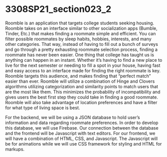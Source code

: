 # 3308SP21_section023_2

Roomble is an application that targets college students seeking housing. Roomble takes on an interface similar to other socialization apps (Bumble, Tinder, Etc.) that makes finding a roommate simple and efficient. You can filter possible roommates by sleep habits, hobbies, interests, and many other categories. That way, instead of having to fill out a bunch of surveys and go through a pretty exhausting roommate selection process, finding a roommate has never been easier. 
One thing that college has taught us is anything can happen in an instant. Whether it’s having to find a new place to live for the next semester or needing to fill a spot in your house, having fast and easy access to an interface made for finding the right roommate is key. Roomble targets this audience, and makes finding that “perfect match” easier than ever. Roomble will utilize a combination of Hinge and Clovers algorithms utilizing categorization and similarity points to match users that are the most like them. This minimizes the probability of incompatibility and gives users the best first step they could take in finding a good roommate. Roomble will also take advantage of location preferences and have a filter for what type of living space is best. 

For the backend, we will be using a JSON database to hold user’s information and data regarding roommate preferences. In order to develop this database, we will use Firebase. Our connection between the database and the frontend will be Javascript with text editors. For our frontend, we will have a combination of HTML, CSS, and Javascript. The Javascript will be for animations while we will use CSS framework for styling and HTML for markups. 


